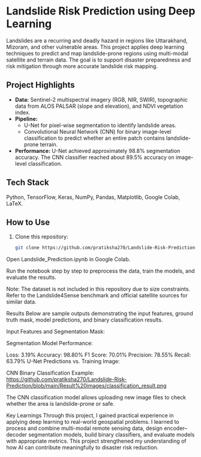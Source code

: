 # Landslide Risk Prediction using Deep Learning

Landslides are a recurring and deadly hazard in regions like Uttarakhand, Mizoram, and other vulnerable areas. This project applies deep learning techniques to predict and map landslide-prone regions using multi-modal satellite and terrain data. The goal is to support disaster preparedness and risk mitigation through more accurate landslide risk mapping.

## Project Highlights

- **Data:** Sentinel-2 multispectral imagery (RGB, NIR, SWIR), topographic data from ALOS PALSAR (slope and elevation), and NDVI vegetation index.
- **Pipeline:**
  - U-Net for pixel-wise segmentation to identify landslide areas.
  - Convolutional Neural Network (CNN) for binary image-level classification to predict whether an entire patch contains landslide-prone terrain.
- **Performance:** U-Net achieved approximately 98.8% segmentation accuracy. The CNN classifier reached about 89.5% accuracy on image-level classification.

## Tech Stack

Python, TensorFlow, Keras, NumPy, Pandas, Matplotlib, Google Colab, LaTeX.

## How to Use

1. Clone this repository:
   ```bash
   git clone https://github.com/pratiksha270/Landslide-Risk-Prediction.git
Open Landslide_Prediction.ipynb in Google Colab.

Run the notebook step by step to preprocess the data, train the models, and evaluate the results.

Note: The dataset is not included in this repository due to size constraints. Refer to the Landslide4Sense benchmark and official satellite sources for similar data.

Results
Below are sample outputs demonstrating the input features, ground truth mask, model predictions, and binary classification results.

Input Features and Segmentation Mask:


Segmentation Model Performance:

Loss: 3.19%
Accuracy: 98.80%
F1 Score: 70.01%
Precision: 78.55%
Recall: 63.79%
U-Net Predictions vs. Training Image:


CNN Binary Classification Example: https://github.com/pratiksha270/Landslide-Risk-Prediction/blob/main/Result%20images/classification_result.png

The CNN classification model allows uploading new image files to check whether the area is landslide-prone or safe.


Key Learnings
Through this project, I gained practical experience in applying deep learning to real-world geospatial problems. I learned to process and combine multi-modal remote sensing data, design encoder–decoder segmentation models, build binary classifiers, and evaluate models with appropriate metrics. This project strengthened my understanding of how AI can contribute meaningfully to disaster risk reduction.
